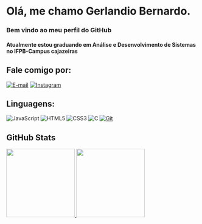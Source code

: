 # Olá, me chamo Gerlandio Bernardo.
### Bem vindo ao meu perfil do GitHub

#### Atualmente estou graduando em Análise e Desenvolvimento de Sistemas no IFPB-Campus cajazeiras

## Fale comigo por:
[![E-mail](https://img.shields.io/badge/-Email-800000?style=for-the-badge&logo=microsoft-outlook&logoColor=E94D5F)](mailto:gerlandios51@gmail.com)
[![Instagram](https://img.shields.io/badge/Instagram-800000?style=for-the-badge&logo=instagram)](https://www.instagram.com/gerlandiobernardo/)

## Linguagens:
![JavaScript](https://img.shields.io/badge/JavaScript-808080?style=for-the-badge&logo=javascript)
![HTML5](https://img.shields.io/badge/HTML5-808080?style=for-the-badge&logo=html5)
![CSS3](https://img.shields.io/badge/CSS3-808080?style=for-the-badge&logo=css3&logoColor=264CE4)
![C](https://img.shields.io/badge/C-808080?style=for-the-badge&logo=c)
[![Git](https://img.shields.io/badge/Git-808080?style=for-the-badge&logo=git&logoColor=E94D5F)](https://git-scm.com/doc)

## GitHub Stats
<div>
<a href="https://github.com/GerlandioBernardo">
<img loading="lazy" height="180em" src="https://github-readme-stats.vercel.app/api/top-langs/?username=GerlandioBernardo&layout=compact&langs_count=7&theme=dracula"/>
<img loading="lazy" height="180em" src="https://github-readme-stats.vercel.app/api?username=GerlandioBernardo&show_icons=true&theme=dracula&include_all_commits=true&count_private=true"/>
</div>
